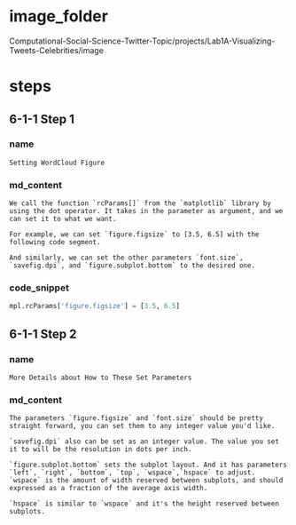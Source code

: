 # image_folder

Computational-Social-Science-Twitter-Topic/projects/Lab1A-Visualizing-Tweets-Celebrities/image

# steps
## 6-1-1 Step 1
### name
```
Setting WordCloud Figure
```
### md_content
```
We call the function `rcParams[]` from the `matplotlib` library by using the dot operator. It takes in the parameter as argument, and we can set it to what we want.

For example, we can set `figure.figsize` to [3.5, 6.5] with the following code segment.

And similarly, we can set the other parameters `font.size`, `savefig.dpi`, and `figure.subplot.bottom` to the desired one.
```
### code_snippet
```python
mpl.rcParams['figure.figsize'] = [3.5, 6.5]
```
## 6-1-1 Step 2
### name
```
More Details about How to These Set Parameters
```
### md_content
```
The parameters `figure.figsize` and `font.size` should be pretty straight forward, you can set them to any integer value you'd like.

`savefig.dpi` also can be set as an integer value. The value you set it to will be the resolution in dots per inch.

`figure.subplot.bottom` sets the subplot layout. And it has parameters `left`, `right`, `bottom`, `top`, `wspace`,`hspace` to adjust. `wspace` is the amount of width reserved between subplots, and should expressed as a fraction of the average axis width.

`hspace` is similar to `wspace` and it's the height reserved between subplots.
```